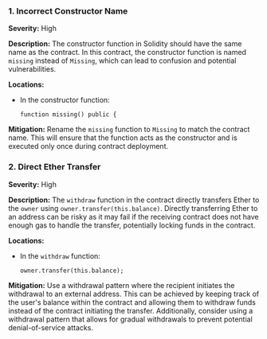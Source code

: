 ### 1. **Incorrect Constructor Name**

**Severity:**
High

**Description:**
The constructor function in Solidity should have the same name as the contract. In this contract, the constructor function is named `missing` instead of `Missing`, which can lead to confusion and potential vulnerabilities.

**Locations:**

- In the constructor function:
  ```solidity
  function missing() public {
  ```

**Mitigation:**
Rename the `missing` function to `Missing` to match the contract name. This will ensure that the function acts as the constructor and is executed only once during contract deployment.

### 2. **Direct Ether Transfer**

**Severity:**
High

**Description:**
The `withdraw` function in the contract directly transfers Ether to the `owner` using `owner.transfer(this.balance)`. Directly transferring Ether to an address can be risky as it may fail if the receiving contract does not have enough gas to handle the transfer, potentially locking funds in the contract.

**Locations:**

- In the `withdraw` function:
  ```solidity
  owner.transfer(this.balance);
  ```

**Mitigation:**
Use a withdrawal pattern where the recipient initiates the withdrawal to an external address. This can be achieved by keeping track of the user's balance within the contract and allowing them to withdraw funds instead of the contract initiating the transfer. Additionally, consider using a withdrawal pattern that allows for gradual withdrawals to prevent potential denial-of-service attacks.